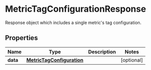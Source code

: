 # MetricTagConfigurationResponse

Response object which includes a single metric's tag configuration.

## Properties

| Name     | Type                                                    | Description | Notes      |
| -------- | ------------------------------------------------------- | ----------- | ---------- |
| **data** | [**MetricTagConfiguration**](MetricTagConfiguration.md) |             | [optional] |
